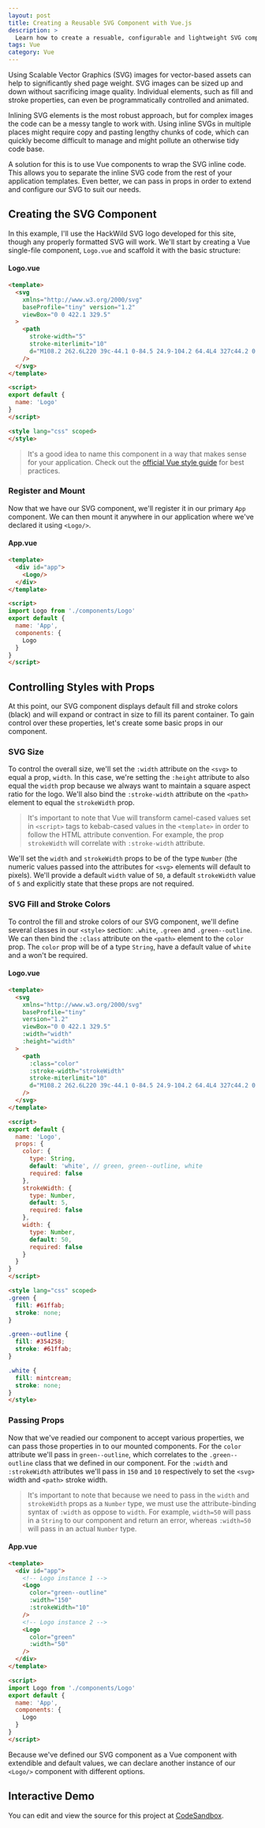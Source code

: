 ```yaml
---
layout: post
title: Creating a Reusable SVG Component with Vue.js
description: >
  Learn how to create a resuable, configurable and lightweight SVG component using Vue Single File Components.
tags: Vue
category: Vue
---
```


Using Scalable Vector Graphics (SVG) images for vector-based assets can help to significantly shed page weight. SVG images can be sized up and down without sacrificing image quality. Individual elements, such as fill and stroke properties, can even be programmatically controlled and animated.

Inlining SVG elements is the most robust approach, but for complex images the code can be a messy tangle to work with. Using inline SVGs in multiple places might require copy and pasting lengthy chunks of code, which can quickly become difficult to manage and might pollute an otherwise tidy code base.

A solution for this is to use Vue components to wrap the SVG inline code. This allows you to separate the inline SVG code from the rest of your application templates. Even better, we can pass in props in order to extend and configure our SVG to suit our needs.

## Creating the SVG Component

In this example, I'll use the HackWild SVG logo developed for this site, though any properly formatted SVG will work. We'll start by creating a Vue single-file component, `Logo.vue` and scaffold it with the basic structure:

#### Logo.vue

```html
<template>
  <svg
    xmlns="http://www.w3.org/2000/svg"
    baseProfile="tiny" version="1.2"
    viewBox="0 0 422.1 329.5"
  >
    <path
      stroke-width="5"
      stroke-miterlimit="10"
      d="M108.2 262.6L220 39c-44.1 0-84.5 24.9-104.2 64.4L4 327c44.2 0 84.5-24.9 104.2-64.4zM306.2 226.1L418 2.5c-44.1 0-84.5 24.9-104.2 64.4L202 290.5c44.2 0 84.5-24.9 104.2-64.4z"
    />
  </svg>
</template>

<script>
export default {
  name: 'Logo'
}
</script>

<style lang="css" scoped>
</style>
```

> It's a good idea to name this component in a way that makes sense for your application. Check out the [official Vue style guide](https://vuejs.org/v2/style-guide/) for best practices.

### Register and Mount

Now that we have our SVG component, we'll register it in our primary `App` component. We can then mount it anywhere in our application where we've declared it using `<Logo/>`.

#### App.vue

```html
<template>
  <div id="app">
    <Logo/>
  </div>
</template>

<script>
import Logo from './components/Logo'
export default {
  name: 'App',
  components: {
    Logo
  }
}
</script>
```

## Controlling Styles with Props

At this point, our SVG component displays default fill and stroke colors (black) and will expand or contract in size to fill its parent container. To gain control over these properties, let's create some basic props in our component.

### SVG Size

To control the overall size, we'll set the `:width` attribute on the `<svg>` to equal a prop, `width`. In this case, we're setting the `:height` attribute to also equal the `width` prop because we always want to maintain a square aspect ratio for the logo. We'll also bind the `:stroke-width` attribute on the `<path>` element to equal the `strokeWidth` prop.

> It's important to note that Vue will transform camel-cased values set in `<script>` tags to kebab-cased values in the `<template>` in order to follow the HTML attribute convention. For example, the prop `strokeWidth` will correlate with `:stroke-width` attribute.

We'll set the `width` and `strokeWidth` props to be of the type `Number` (the numeric values passed into the attributes for `<svg>` elements will default to pixels). We'll provide a default `width` value of `50`, a default `strokeWidth` value of `5` and explicitly state that these props are not required.

### SVG Fill and Stroke Colors

To control the fill and stroke colors of our SVG component, we'll define several classes in our `<style>` section: `.white`, `.green` and `.green--outline`. We can then bind the `:class` attribute on the `<path>` element to the `color` prop. The `color` prop will be of a type `String`, have a default value of `white` and a won't be required.

#### Logo.vue

```html
<template>
  <svg
    xmlns="http://www.w3.org/2000/svg"
    baseProfile="tiny"
    version="1.2"
    viewBox="0 0 422.1 329.5"
    :width="width"
    :height="width"
  >
    <path
      :class="color"
      :stroke-width="strokeWidth"
      stroke-miterlimit="10"
      d="M108.2 262.6L220 39c-44.1 0-84.5 24.9-104.2 64.4L4 327c44.2 0 84.5-24.9 104.2-64.4zM306.2 226.1L418 2.5c-44.1 0-84.5 24.9-104.2 64.4L202 290.5c44.2 0 84.5-24.9 104.2-64.4z"
    />
  </svg>
</template>

<script>
export default {
  name: 'Logo',
  props: {
    color: {
      type: String,
      default: 'white', // green, green--outline, white
      required: false
    },
    strokeWidth: {
      type: Number,
      default: 5,
      required: false
    },
    width: {
      type: Number,
      default: 50,
      required: false
    }
  }
}
</script>

<style lang="css" scoped>
.green {
  fill: #61ffab;
  stroke: none;
}

.green--outline {
  fill: #354258;
  stroke: #61ffab;
}

.white {
  fill: mintcream;
  stroke: none;
}
</style>
```

### Passing Props

Now that we've readied our component to accept various properties, we can pass those properties in to our mounted components. For the `color` attribute we'll pass in `green--outline`, which correlates to the `.green--outline` class that we defined in our component. For the `:width` and `:strokeWidth` attributes we'll pass in `150` and `10` respectively to set the `<svg>` width and `<path>` stroke width.

> It's important to note that because we need to pass in the `width` and `strokeWidth` props as a `Number` type, we must use the attribute-binding syntax of `:width` as oppose to `width`. For example, `width=50` will pass in a `String` to our component and return an error, whereas `:width=50` will pass in an actual `Number` type.

#### App.vue

```html
<template>
  <div id="app">
    <!-- Logo instance 1 -->
    <Logo
      color="green--outline"
      :width="150"
      :strokeWidth="10"
    />
    <!-- Logo instance 2 -->
    <Logo
      color="green"
      :width="50"
    />
  </div>
</template>

<script>
import Logo from './components/Logo'
export default {
  name: 'App',
  components: {
    Logo
  }
}
</script>
```

Because we've defined our SVG component as a Vue component with extendible and default values, we can declare another instance of our `<Logo/>` component with different options.

## Interactive Demo

You can edit and view the source for this project at <a href="https://codesandbox.io/s/p795vp4x7x" target="_blank" rel="noopener">CodeSandbox</a>.
